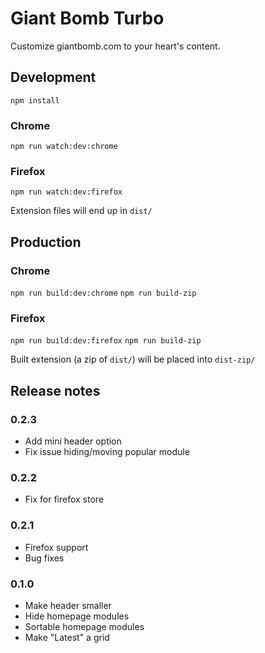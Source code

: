 # Giant Bomb Turbo

Customize giantbomb.com to your heart's content.

## Development

`npm install`

### Chrome

`npm run watch:dev:chrome`

### Firefox

`npm run watch:dev:firefox`

Extension files will end up in `dist/`

## Production

### Chrome

`npm run build:dev:chrome`
`npm run build-zip`

### Firefox

`npm run build:dev:firefox`
`npm run build-zip`

Built extension (a zip of `dist/`) will be placed into `dist-zip/`

## Release notes

### 0.2.3

- Add mini header option
- Fix issue hiding/moving popular module

### 0.2.2

- Fix for firefox store

### 0.2.1

- Firefox support
- Bug fixes

### 0.1.0

- Make header smaller
- Hide homepage modules
- Sortable homepage modules
- Make "Latest" a grid
